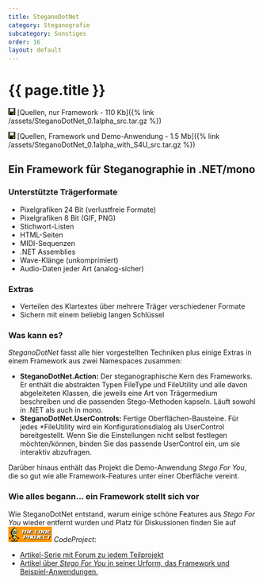 ```yaml
---
title: SteganoDotNet
category: Steganografie
subcategory: Sonstiges
order: 16
layout: default
---
```


# {{ page.title }}

<img src="/images/save.gif" width="14" height="14" alt="" border="0"> [Quellen, nur Framework - 110 Kb]({% link /assets/SteganoDotNet_0.1alpha_src.tar.gz %})

<img src="/images/save.gif" width="14" height="14" alt="" border="0"> [Quellen, Framework und Demo-Anwendung - 1.5 Mb]({% link /assets/SteganoDotNet_0.1alpha_with_S4U_src.tar.gz %})

## Ein Framework für Steganographie in .NET/mono

### Unterstützte Trägerformate

* Pixelgrafiken 24 Bit (verlustfreie Formate)
* Pixelgrafiken 8 Bit (GIF, PNG)
* Stichwort-Listen
* HTML-Seiten
* MIDI-Sequenzen
* .NET Assemblies
* Wave-Klänge (unkomprimiert)
* Audio-Daten jeder Art (analog-sicher)

### Extras

* Verteilen des Klartextes über mehrere Träger verschiedener Formate
* Sichern mit einem beliebig langen Schlüssel

### Was kann es?
<i>SteganoDotNet</i> fasst alle hier vorgestellten Techniken plus einige Extras in einem Framework aus zwei Namespaces zusammen:

* <b>SteganoDotNet.Action:</b> Der steganographische Kern des Frameworks. Er enthält die abstrakten Typen FileType und FileUtility und alle davon abgeleiteten Klassen, die jeweils eine Art von Trägermedium beschreiben und die passenden Stego-Methoden kapseln. Läuft sowohl in .NET als auch in mono.
* <b>SteganoDotNet.UserControls:</b> Fertige Oberflächen-Bausteine. Für jedes *FileUtility wird ein Konfigurationsdialog als UserControl bereitgestellt. Wenn Sie die Einstellungen nicht selbst festlegen möchten/können, binden Sie das passende UserControl ein, um sie interaktiv abzufragen.

Darüber hinaus enthält das Projekt die Demo-Anwendung <i>Stego For You</i>, die so gut wie alle Framework-Features unter einer Oberfläche vereint.
### Wie alles begann... ein Framework stellt sich vor
Wie SteganoDotNet entstand, warum einige schöne Features aus <i>Stego For You</i> wieder entfernt wurden und Platz für Diskussionen finden Sie auf <img src="/images/codeproject88x31.gif" alt="CodeProject" /> <i>CodeProject</i>:

* <a href="https://www.codeproject.com/script/Articles/MemberArticles.aspx?amid=475133" target="_blank"> Artikel-Serie mit Forum zu jedem Teilprojekt</a>
* <a href="https://www.codeproject.com/Articles/15029/A-Stegano-Framework-for-NET-Developers" target="_blank"> Artikel über <i>Stego For You</i> in seiner Urform, das Framework und Beispiel-Anwendungen. </a>


